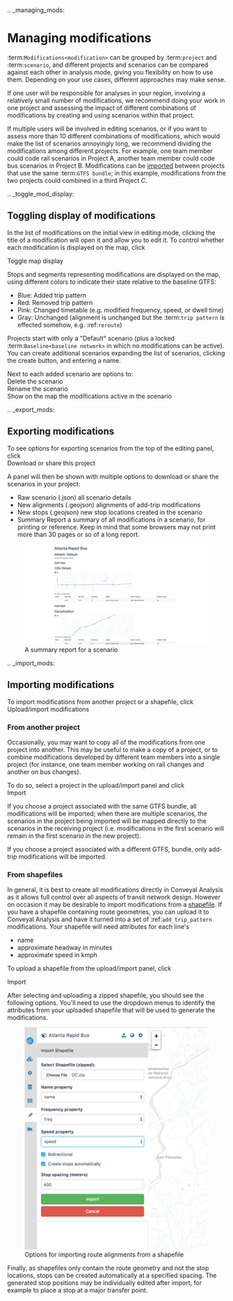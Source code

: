 .. _managing_mods:
# Managing modifications

:term:`Modifications<modification>` can be grouped by :term:`project` and :term:`scenario`, and different projects and scenarios can be compared against each other in analysis mode, giving you flexibility on how to use them. Depending on your use cases, different approaches may make sense.

If one user will be responsible for analyses in your region, involving a relatively small number of modifications, we recommend doing your work in one project and assessing the impact of different combinations of modifications by creating and using scenarios within that project.

If multiple users will be involved in editing scenarios, or if you want to assess more than 10 different combinations of modifications, which would make the list of scenarios annoyingly long, we recommend dividing the modifications among different projects. For example, one team member could code rail scenarios in Project A, another team member could code bus scenarios in Project B. Modifications can be [imported](#importing-modifications-from-another-project) between projects that use the same :term:`GTFS bundle`; in this example, modifications from the two projects could combined in a third Project _C_.

.. _toggle_mod_display:
## Toggling display of modifications

In the list of modifications on the initial view in editing mode, clicking the title of a modification will open it and allow you to edit it. To control whether each modification is displayed on the map, click

<span class="ui-icon"><i class="fa fa-eye"></i>Toggle map display</span>

Stops and segments representing modifications are displayed on the map, using different colors to indicate their state relative to the baseline GTFS:
* Blue: Added trip pattern
* Red: Removed trip pattern
* Pink: Changed timetable (e.g. modified frequency, speed, or dwell time)
* Gray: Unchanged (alignment is unchanged but the :term:`trip pattern` is effected somehow, e.g. :ref:`reroute`)

Projects start with only a "Default" scenario (plus a locked :term:`Baseline<baseline network>` in which no modifications can be active). You can create additional scenarios expanding the list of scenarios, clicking the create button, and entering a name.

Next to each added scenario are options to:
<br><span class="ui-icon"><i class="fa fa-trash"></i>Delete</span> the scenario
<br><span class="ui-icon"><i class="fa fa-pencil"></i>Rename</span> the scenario
<br><span class="ui-icon"><i class="fa fa-eye"></i>Show on the map</span> the modifications active in the scenario

.. _export_mods:
## Exporting modifications

To see options for exporting scenarios from the top of the editing panel, click
<br><span class="ui-icon"><i class="fa fa-share-alt-square"></i>Download or share this project</span>

A panel will then be shown with multiple options to download or share the scenarios in your project:


* <span class="btn btn-info"><i class="fa fa-download"></i> Raw scenario (.json)</span> all scenario details
* <span class="btn btn-info"><i class="fa fa-download"></i> New alignments (.geojson)</span> alignments of add-trip modifications
* <span class="btn btn-info"><i class="fa fa-download"></i> New stops (.geojson)</span> new stop locations created in the scenario
* <span class="btn btn-info"><i class="fa fa-print"></i> Summary Report</span> a summary of all modifications in a scenario, for printing or reference. Keep in mind that some browsers may not print more than 30 pages or so of a long report.

<figure>
	<img src="../img/report.png" />
	<figcaption>A summary report for a scenario</figcaption>
</figure>

.. _import_mods:
## Importing modifications

To import modifications from another project or a shapefile, click
<br><span class="ui-icon"><i class="fa fa-upload"></i>Upload/import modifications</span>

### From another project

Occasionally, you may want to copy all of the modifications from one project into another. This may be useful to make a copy of a project, or to combine modifications developed by different team members into a single project (for instance, one team member working on rail changes and another on bus changes).

To do so, select a project in the upload/import panel and click
<br><span class="btn btn-success"><i class="fa fa-copy"></i> Import</span>

If you choose a project associated with the same GTFS bundle, all modifications will be imported; when there are multiple scenarios, the scenarios in the project being imported will be mapped directly to the scenarios in the receiving project (i.e. modifications in the first scenario will remain in the first scenario in the new project).

If you choose a project associated with a different GTFS, bundle, only add-trip modifications will be imported.

### From shapefiles

In general, it is best to create all modifications directly in Conveyal Analysis as it allows full control over all aspects of transit network design. However on occasion it may be desirable to import modifications from a [shapefile](https://en.wikipedia.org/wiki/Shapefile). If you have a shapefile containing route geometries, you can upload it to Conveyal Analysis and have it turned into a set of :ref:`add_trip_pattern` modifications. Your shapefile will need attributes for each line's
* name
* approximate headway in minutes
* approximate speed in kmph

To upload a shapefile from the upload/import panel, click

<span class="btn btn-success"><i class="fa fa-upload"></i> Import</span>

After selecting and uploading a zipped shapefile, you should see the following options. You'll need to use the dropdown menus to identify the attributes from your uploaded shapefile that will be used to generate the modifications. 

<figure>
  <img src="../img/import-modifications-from-shapefile.png"/>
  <figcaption>Options for importing route alignments from a shapefile</figcaption>
</figure>

Finally, as shapefiles only contain the route geometry and not the stop locations, stops can be created automatically at a specified spacing. The generated stop positions may be individually edited after import, for example to place a stop at a major transfer point.
